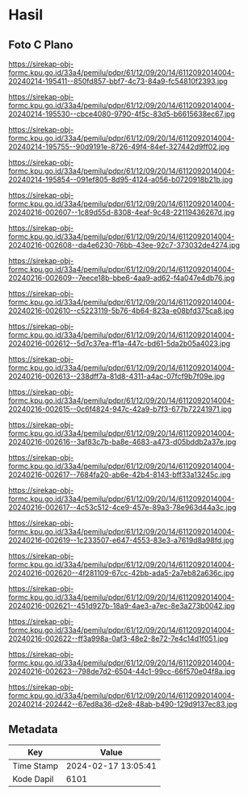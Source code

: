 # Hasil

## Foto C Plano

https://sirekap-obj-formc.kpu.go.id/33a4/pemilu/pdpr/61/12/09/20/14/6112092014004-20240214-195411--850fd857-bbf7-4c73-84a9-fc54810f2393.jpg

https://sirekap-obj-formc.kpu.go.id/33a4/pemilu/pdpr/61/12/09/20/14/6112092014004-20240214-195530--cbce4080-9790-4f5c-83d5-b6615638ec67.jpg

https://sirekap-obj-formc.kpu.go.id/33a4/pemilu/pdpr/61/12/09/20/14/6112092014004-20240214-195755--90d9191e-8726-49f4-84ef-327442d9ff02.jpg

https://sirekap-obj-formc.kpu.go.id/33a4/pemilu/pdpr/61/12/09/20/14/6112092014004-20240214-195854--091ef805-8d95-4124-a056-b0720918b21b.jpg

https://sirekap-obj-formc.kpu.go.id/33a4/pemilu/pdpr/61/12/09/20/14/6112092014004-20240216-002607--1c89d55d-8308-4eaf-9c48-22119436267d.jpg

https://sirekap-obj-formc.kpu.go.id/33a4/pemilu/pdpr/61/12/09/20/14/6112092014004-20240216-002608--da4e6230-76bb-43ee-92c7-373032de4274.jpg

https://sirekap-obj-formc.kpu.go.id/33a4/pemilu/pdpr/61/12/09/20/14/6112092014004-20240216-002609--7eece18b-bbe6-4aa9-ad62-f4a047e4db76.jpg

https://sirekap-obj-formc.kpu.go.id/33a4/pemilu/pdpr/61/12/09/20/14/6112092014004-20240216-002610--c5223119-5b76-4b64-823a-e08bfd375ca8.jpg

https://sirekap-obj-formc.kpu.go.id/33a4/pemilu/pdpr/61/12/09/20/14/6112092014004-20240216-002612--5d7c37ea-ff1a-447c-bd61-5da2b05a4023.jpg

https://sirekap-obj-formc.kpu.go.id/33a4/pemilu/pdpr/61/12/09/20/14/6112092014004-20240216-002613--238dff7a-81d8-4311-a4ac-07fcf9b7f09e.jpg

https://sirekap-obj-formc.kpu.go.id/33a4/pemilu/pdpr/61/12/09/20/14/6112092014004-20240216-002615--0c6f4824-947c-42a9-b7f3-677b72241971.jpg

https://sirekap-obj-formc.kpu.go.id/33a4/pemilu/pdpr/61/12/09/20/14/6112092014004-20240216-002616--3af83c7b-ba8e-4683-a473-d05bddb2a37e.jpg

https://sirekap-obj-formc.kpu.go.id/33a4/pemilu/pdpr/61/12/09/20/14/6112092014004-20240216-002617--7684fa20-ab6e-42b4-8143-bff33a13245c.jpg

https://sirekap-obj-formc.kpu.go.id/33a4/pemilu/pdpr/61/12/09/20/14/6112092014004-20240216-002617--4c53c512-4ce9-457e-89a3-78e963d44a3c.jpg

https://sirekap-obj-formc.kpu.go.id/33a4/pemilu/pdpr/61/12/09/20/14/6112092014004-20240216-002619--1c233507-e647-4553-83e3-a7619d8a98fd.jpg

https://sirekap-obj-formc.kpu.go.id/33a4/pemilu/pdpr/61/12/09/20/14/6112092014004-20240216-002620--4f281109-67cc-42bb-ada5-2a7eb82a636c.jpg

https://sirekap-obj-formc.kpu.go.id/33a4/pemilu/pdpr/61/12/09/20/14/6112092014004-20240216-002621--451d927b-18a9-4ae3-a7ec-8e3a273b0042.jpg

https://sirekap-obj-formc.kpu.go.id/33a4/pemilu/pdpr/61/12/09/20/14/6112092014004-20240216-002622--ff3a998a-0af3-48e2-8e72-7e4c14d1f051.jpg

https://sirekap-obj-formc.kpu.go.id/33a4/pemilu/pdpr/61/12/09/20/14/6112092014004-20240216-002623--798de7d2-6504-44c1-99cc-66f570e04f8a.jpg

https://sirekap-obj-formc.kpu.go.id/33a4/pemilu/pdpr/61/12/09/20/14/6112092014004-20240214-202442--67ed8a36-d2e8-48ab-b490-129d9137ec83.jpg


## Metadata

| Key        | Value               |
| ---------- | ------------------- |
| Time Stamp | 2024-02-17 13:05:41 |
| Kode Dapil | 6101                |



